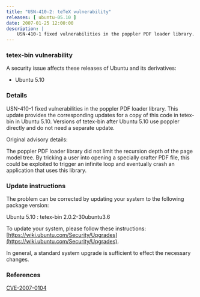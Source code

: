 ```yaml
---
title: "USN-410-2: teTeX vulnerability"
releases: [ ubuntu-05.10 ]
date: 2007-01-25 12:00:00
description: |
    USN-410-1 fixed vulnerabilities in the poppler PDF loader library.  This  update provides the corresponding updates for a copy of this code in  tetex-bin in Ubuntu 5.10.  Versions of tetex-bin after Ubuntu 5.10 use  poppler directly and do not need a separate update.
--- 
```

 
### tetex-bin vulnerability

A security issue affects these releases of Ubuntu and its derivatives:

* Ubuntu 5.10

### Details

USN-410-1 fixed vulnerabilities in the poppler PDF loader library. This update provides the corresponding updates for a copy of this code in tetex-bin in Ubuntu 5.10. Versions of tetex-bin after Ubuntu 5.10 use poppler directly and do not need a separate update.

Original advisory details:

 The poppler PDF loader library did not limit the recursion depth of the page model tree. By tricking a user into opening a specially crafter PDF file, this could be exploited to trigger an infinite loop and eventually crash an application that uses this library.

### Update instructions

The problem can be corrected by updating your system to the following package version:

Ubuntu 5.10
 : tetex-bin <span>2.0.2-30ubuntu3.6</span>

To update your system, please follow these instructions: [https://wiki.ubuntu.com/Security/Upgrades](https://wiki.ubuntu.com/Security/Upgrades).

In general, a standard system upgrade is sufficient to effect the necessary changes.

### References

 [CVE-2007-0104](http://people.ubuntu.com/~ubuntu-security/cve/CVE-2007-0104)
 
